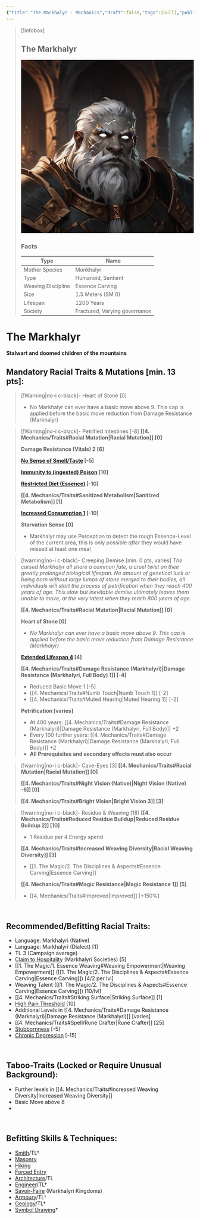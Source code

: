 ```yaml
---
{"title":"The Markhalyr - Mechanics","draft":false,"tags":[null],"publish":true,"path":"2. The Races/The Markhalyr/3. The Markhalyr.md","permalink":"/2-the-races/the-markhalyr/3-the-markhalyr/","PassFrontmatter":true}
---
```


> [!infobox]
> 
> 
> ## **The Markhalyr**
> 
> ![Markhalyr1.webp](../../Markhalyr1.webp)
> 
> ### Facts
> 
> | Type | Name |
> | --- | --- |
> | Mother Species | Monkhalyr |
> | Type | Humanoid, Sentient |
> | Weaving Discipline | Essence Carving |
> | Size | 1.5 Meters (SM 0)
> | Lifespan | 1200 Years |
> | Society | Fractured, Varying governance |

# **The Markhalyr**
**Stalwart and doomed children of the mountains**
<br>

## Mandatory Racial Traits & Mutations [min. 13 pts]:

> [!Warning|no-i c-black]- Heart of Stone [0]
> - No Markhalyr can ever have a basic move above 9. This cap is applied before the basic move reduction from Damage Resistance (Markhalyr)
>

> [!Warning|no-i c-black]- Petrified Intestines [-8]
> **[[4. Mechanics/Traits#Racial Mutation\|Racial Mutation]] [0]**
> 
> **Damage Resistance (Vitals) 2 [6]**
> 
> **[No Sense of Smell/Taste](https://gurps.fandom.com/wiki/No_Sense_of_Smell/Taste "No Sense of Smell/Taste") [-5]**
>
>**[Immunity to (ingested) Poison](https://gurps.fandom.com/wiki/Immunity_to_Poison "Immunity to Poison") [10]**
>
> **[Restricted Diet (Essence)](https://gurps.fandom.com/wiki/Restricted_Diet) [-10]**
>
> **[[4. Mechanics/Traits#Sanitized Metabolism\|Sanitized Metabolism]] [1]**
>
> **[Increased Consumption 1](https://gurps.fandom.com/wiki/Increased_Consumption) [-10]**
>
> **Starvation Sense [0]**
> - Markhalyr may use Perception to detect the rough Essence-Level of the current area, this is only possible *after* they would have missed at least one meal
>

> [!warning|no-i c-black]- Creeping Demise [min. 0 pts, varies]
> *The cursed Markhalyr all share a common fate, a cruel twist on their greatly prolonged biological lifespan. No amount of genetical luck or being born without large lumps of stone merged to their bodies, all individuals will start the process of petrification when they reach 400 years of age. This slow but inevitable demise ultimately leaves them unable to move, at the very latest when they reach 800 years of age.*
> 
> **[[4. Mechanics/Traits#Racial Mutation\|Racial Mutation]] [0]**
> 
> **Heart of Stone [0]**
> - *No Markhalyr can ever have a basic move above 9. This cap is applied before the basic move reduction from Damage Resistance (Markhalyr)*
> 
> **[Extended Lifespan 4](https://gurps.fandom.com/wiki/Extended_Lifespan) [4]**
> 
> **[[4. Mechanics/Traits#Damage Resistance (Markhalyri)\|Damage Resistance (Markhalyri, Full Body) 1]] [-4]**
> - Reduced Basic Move 1 [-5]
> - [[4. Mechanics/Traits#Numb Touch\|Numb Touch 1]] [-2]
> - [[4. Mechanics/Traits#Muted Hearing\|Muted Hearing 1]] [-2]
> 
> **Petrification [varies]**
> - At 400 years: [[4. Mechanics/Traits#Damage Resistance (Markhalyri)\|Damage Resistance (Markhalyri, Full Body)]] +2
> - Every 100 further years: [[4. Mechanics/Traits#Damage Resistance (Markhalyri)\|Damage Resistance (Markhalyri, Full Body)]] +2
> - **All Prerequisites and secondary effects must also occur**

> [!warning|no-i c-black]- Cave-Eyes [3]
> **[[4. Mechanics/Traits#Racial Mutation\|Racial Mutation]] [0]**
> 
>**[[4. Mechanics/Traits#Night Vision (Native)\|Night Vision (Native) -6]] [0]**
> 
>**[[4. Mechanics/Traits#Bright Vision\|Bright Vision 3]] [3]**
>

> [!warning|no-i c-black]- Residue & Weaving [18]
> **[[4. Mechanics/Traits#Reduced Residue Buildup\|Reduced Residue Buildup 2]] [10]**
> - 1 Residue per 4 Energy spend
> 
> **[[4. Mechanics/Traits#Increased Weaving Diversity\|Racial Weaving Diversity]] [3]**
> - [[1. The Magic/2. The Disciplines & Aspects#Essence Carving\|Essence Carving]]
>
> **[[4. Mechanics/Traits#Magic Resistance\|Magic Resistance 1]] [5]**
> - [[4. Mechanics/Traits#Improved\|Improved]] [+150%]
>

<br>

## Recommended/Befitting Racial Traits:
- Language: Markhalyri (Native)
- Language: Markhalyri (Dialect) [1]
- TL 3 (Campaign average)
- [Claim to Hospitality](https://gurps.fandom.com/wiki/Claim_to_Hospitality) (Markhalyri Societies) [5]
- [[1. The Magic/1. Essence Weaving#Weaving Empowerment\|Weaving Empowerment]] ([[1. The Magic/2. The Disciplines & Aspects#Essence Carving\|Essence Carving]]) [4/2 per lvl]
- Weaving Talent ([[1. The Magic/2. The Disciplines & Aspects#Essence Carving\|Essence Carving]]) [10/lvl]
- [[4. Mechanics/Traits#Striking Surface\|Striking Surface]] [1]
- [High Pain Threshold](https://gurps.fandom.com/wiki/High_Pain_Threshold) [10]
- Additional Levels in [[4. Mechanics/Traits#Damage Resistance (Markhalyri)\|Damage Resistance (Markhalyri)]] [varies]
- [[4. Mechanics/Traits#Spell/Rune Crafter\|Rune Crafter]] [25]
- [Stubbornness](https://gurps.fandom.com/wiki/Stubbornness) [-5]
- [Chronic Depression](https://gurps.fandom.com/wiki/Chronic_Depression) [-15]

<br>

## Taboo-Traits (Locked or Require Unusual Background):
- Further levels in [[4. Mechanics/Traits#Increased Weaving Diversity\|Increased Weaving Diversity]]
- Basic Move above 8
- 

<br>

## Befitting Skills & Techniques:
- [Smith](https://gurps.fandom.com/wiki/Smith_(skill) "Smith (skill)")/TL†
- [Masonry](https://gurps.fandom.com/wiki/Masonry "Masonry")
- [Hiking](https://gurps.fandom.com/wiki/Hiking "Hiking")
- [Forced Entry](https://gurps.fandom.com/wiki/Forced_Entry "Forced Entry")
- [Architecture](https://gurps.fandom.com/wiki/Architecture "Architecture")/TL
- [Engineer](https://gurps.fandom.com/wiki/Engineer "Engineer")/TL†
- [Savoir-Faire](https://gurps.fandom.com/wiki/Savoir-Faire "Savoir-Faire") (Markhalyri Kingdoms)
- [Armoury](https://gurps.fandom.com/wiki/Armoury "Armoury")/TL†
- [Geology](https://gurps.fandom.com/wiki/Geology "Geology")/TL†
- [Symbol Drawing](https://gurps.fandom.com/wiki/Symbol_Drawing "Symbol Drawing")†